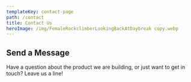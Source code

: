 ```yaml
---
templateKey: contact-page
path: /contact
title: Contact Us
heroImage: /img/FemaleRockclimberLookingBackAtDaybreak copy.webp
---
```


## Send a Message

Have a question about the product we are building, or just want to get in touch? Leave us a line!
